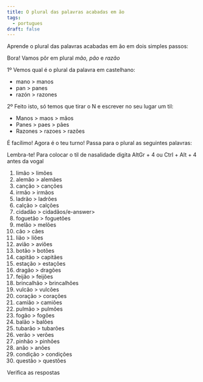 ```yaml
---
title: O plural das palavras acabadas em ão
tags:
  - portugues
draft: false
---
```

Aprende  o plural das palavras acabadas em ão em dois simples passos:

Bora! Vamos pôr em plural *mão, pão* e *razão*

1º Vemos qual é o plural da palavra em castelhano:

* mano > manos
* pan > panes
* razón > razones

2º Feito isto, só temos que tirar o N e escrever no seu lugar um til:

* Manos > maos > mãos
* Panes > paes > pães
* Razones > razoes > razões

É facílimo! Agora é o teu turno! Passa para o plural as seguintes palavras:

Lembra-te! Para colocar o til de nasalidade digita AltGr + 4 ou Ctrl + Alt + 4 antes da vogal

1. limão > <e-answer>limões</e-answer>
2. alemão > <e-answer>alemães</e-answer>
3. canção > <e-answer>canções</e-answer>
4. irmão > <e-answer>irmãos</e-answer>
5. ladrão > <e-answer>ladrões</e-answer>
6. calção > <e-answer>calções</e-answer>
7. cidadão > <e-answer>cidadãos/e-answer>
8. foguetão > <e-answer>foguetões</e-answer>
9. melão > <e-answer>melões</e-answer>
10. cão > <e-answer>cães</e-answer>
11. lião > <e-answer>liões</e-answer>
12. avião > <e-answer>aviões</e-answer>
13. botão > <e-answer>botões</e-answer>
14. capitão > <e-answer>capitães</e-answer>
15. estação > <e-answer>estações</e-answer>
16. dragão > <e-answer>dragões</e-answer>
17. feijão > <e-answer>feijões</e-answer>
18. brincalhão > <e-answer>brincalhões</e-answer>
19. vulcão > <e-answer>vulcões</e-answer>
20. coração > <e-answer>corações</e-answer>
21. camião > <e-answer>camiões</e-answer>
22. pulmão > <e-answer>pulmões</e-answer>
23. fogão > <e-answer>fogões</e-answer>
24. balão > <e-answer>balões</e-answer>
25. tubarão > <e-answer>tubarões</e-answer>
26. verão > <e-answer>verões</e-answer>
27. pinhão > <e-answer>pinhões</e-answer>
28. anão > <e-answer>anões</e-answer>
29. condição > <e-answer>condições</e-answer>
30. questão > <e-answer>questões</e-answer>

<e-validate>Verifica as respostas</e-validate>